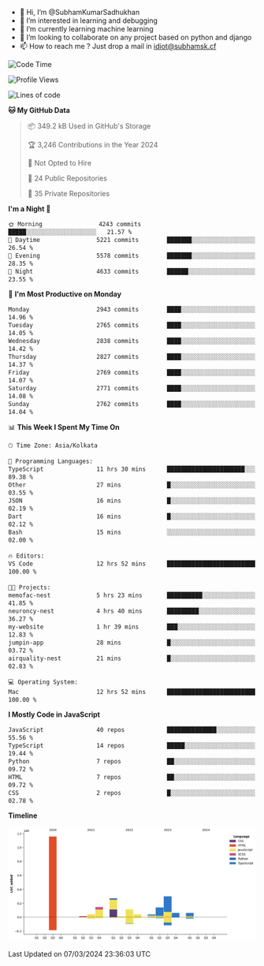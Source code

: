 - 👋 Hi, I’m @SubhamKumarSadhukhan
- 👀 I’m interested in learning and debugging
- 🌱 I’m currently learning machine learning
- 💞️ I’m looking to collaborate on any project based on python and django
- 📫 How to reach me ?
      Just drop a mail in idiot@subhamsk.cf

<!---
SubhamKumarSadhukhan/SubhamKumarSadhukhan is a ✨ special ✨ repository because its `README.md` (this file) appears on your GitHub profile.
You can click the Preview link to take a look at your changes.
--->


<!--START_SECTION:waka-->
![Code Time](http://img.shields.io/badge/Code%20Time-1%2C986%20hrs%2042%20mins-blue)

![Profile Views](http://img.shields.io/badge/Profile%20Views-30-blue)

![Lines of code](https://img.shields.io/badge/From%20Hello%20World%20I%27ve%20Written-2.4%20million%20lines%20of%20code-blue)

**🐱 My GitHub Data** 

> 📦 349.2 kB Used in GitHub's Storage 
 > 
> 🏆 3,246 Contributions in the Year 2024
 > 
> 🚫 Not Opted to Hire
 > 
> 📜 24 Public Repositories 
 > 
> 🔑 35 Private Repositories 
 > 
**I'm a Night 🦉** 

```text
🌞 Morning                4243 commits        █████░░░░░░░░░░░░░░░░░░░░   21.57 % 
🌆 Daytime                5221 commits        ███████░░░░░░░░░░░░░░░░░░   26.54 % 
🌃 Evening                5578 commits        ███████░░░░░░░░░░░░░░░░░░   28.35 % 
🌙 Night                  4633 commits        ██████░░░░░░░░░░░░░░░░░░░   23.55 % 
```
📅 **I'm Most Productive on Monday** 

```text
Monday                   2943 commits        ████░░░░░░░░░░░░░░░░░░░░░   14.96 % 
Tuesday                  2765 commits        ████░░░░░░░░░░░░░░░░░░░░░   14.05 % 
Wednesday                2838 commits        ████░░░░░░░░░░░░░░░░░░░░░   14.42 % 
Thursday                 2827 commits        ████░░░░░░░░░░░░░░░░░░░░░   14.37 % 
Friday                   2769 commits        ████░░░░░░░░░░░░░░░░░░░░░   14.07 % 
Saturday                 2771 commits        ████░░░░░░░░░░░░░░░░░░░░░   14.08 % 
Sunday                   2762 commits        ████░░░░░░░░░░░░░░░░░░░░░   14.04 % 
```


📊 **This Week I Spent My Time On** 

```text
🕑︎ Time Zone: Asia/Kolkata

💬 Programming Languages: 
TypeScript               11 hrs 30 mins      ██████████████████████░░░   89.38 % 
Other                    27 mins             █░░░░░░░░░░░░░░░░░░░░░░░░   03.55 % 
JSON                     16 mins             █░░░░░░░░░░░░░░░░░░░░░░░░   02.19 % 
Dart                     16 mins             █░░░░░░░░░░░░░░░░░░░░░░░░   02.12 % 
Bash                     15 mins             ░░░░░░░░░░░░░░░░░░░░░░░░░   02.00 % 

🔥 Editors: 
VS Code                  12 hrs 52 mins      █████████████████████████   100.00 % 

🐱‍💻 Projects: 
memofac-nest             5 hrs 23 mins       ██████████░░░░░░░░░░░░░░░   41.85 % 
neuroncy-nest            4 hrs 40 mins       █████████░░░░░░░░░░░░░░░░   36.27 % 
my-website               1 hr 39 mins        ███░░░░░░░░░░░░░░░░░░░░░░   12.83 % 
jumpin-app               28 mins             █░░░░░░░░░░░░░░░░░░░░░░░░   03.72 % 
airquality-nest          21 mins             █░░░░░░░░░░░░░░░░░░░░░░░░   02.83 % 

💻 Operating System: 
Mac                      12 hrs 52 mins      █████████████████████████   100.00 % 
```

**I Mostly Code in JavaScript** 

```text
JavaScript               40 repos            ██████████████░░░░░░░░░░░   55.56 % 
TypeScript               14 repos            █████░░░░░░░░░░░░░░░░░░░░   19.44 % 
Python                   7 repos             ██░░░░░░░░░░░░░░░░░░░░░░░   09.72 % 
HTML                     7 repos             ██░░░░░░░░░░░░░░░░░░░░░░░   09.72 % 
CSS                      2 repos             █░░░░░░░░░░░░░░░░░░░░░░░░   02.78 % 
```



**Timeline**

![Lines of Code chart](https://raw.githubusercontent.com/SubhamKumarSadhukhan/SubhamKumarSadhukhan/main/assets/bar_graph.png)


 Last Updated on 07/03/2024 23:36:03 UTC
<!--END_SECTION:waka-->
